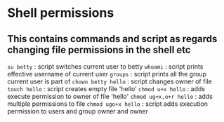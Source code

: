 # Shell permissions
## This contains commands and script as regards changing file permissions in the shell etc

`su betty` : script switches current user to betty
`whoami` : script prints effective username of current user
`groups` : script prints all the group current user is part of
`chown betty hello` : script changes owner of file 
`touch hello` : script creates empty file 'hello'
`chmod u+x hello` : adds execute permission to owner of file 'hello'
`chmod ug+x,o+r hello` : adds multiple permissions to file 
`chmod ugo+x hello` : script adds execution permission to users and group owner and owner
